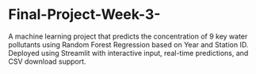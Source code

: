 # Final-Project-Week-3-
A machine learning project that predicts the concentration of 9 key water pollutants using Random Forest Regression based on Year and Station ID. Deployed using Streamlit with interactive input, real-time predictions, and CSV download support.
